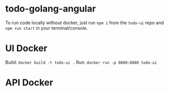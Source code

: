 # todo-golang-angular

To run code locally without docker, just run `npm i` from the `todo-ui` repo and `npm run start` in your terminal/console. 

# UI Docker

Build: `docker build -t todo-ui .`
Run: `docker run -p 8080:8080 todo-ui`

# API Docker

